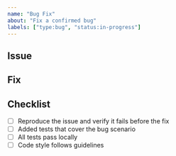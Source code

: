 ```yaml
---
name: "Bug Fix"
about: "Fix a confirmed bug"
labels: ["type:bug", "status:in-progress"]
---
```


## Issue
<!-- Describe the bug and link to the issue -->

## Fix

<!-- Explain the fix implemented -->

## Checklist
- [ ] Reproduce the issue and verify it fails before the fix
- [ ] Added tests that cover the bug scenario
- [ ] All tests pass locally
- [ ] Code style follows guidelines